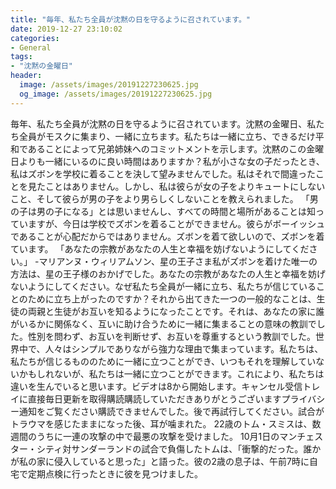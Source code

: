 ```yaml
---
title: "毎年、私たち全員が沈黙の日を守るように召されています。"
date: 2019-12-27 23:10:02
categories:
- General
tags:
- "沈黙の金曜日"
header:
  image: /assets/images/20191227230625.jpg
  og_image: /assets/images/20191227230625.jpg
---
```


毎年、私たち全員が沈黙の日を守るように召されています。沈黙の金曜日、私たち全員がモスクに集まり、一緒に立ちます。私たちは一緒に立ち、できるだけ平和であることによって兄弟姉妹へのコミットメントを示します。沈黙のこの金曜日よりも一緒にいるのに良い時間はありますか？私が小さな女の子だったとき、私はズボンを学校に着ることを決して望みませんでした。私はそれで間違ったことを見たことはありません。しかし、私は彼らが女の子をよりキュートにしないこと、そして彼らが男の子をより男らしくしないことを教えられました。 「男の子は男の子になる」とは思いませんし、すべての時間と場所があることは知っていますが、今日は学校でズボンを着ることができません。彼らがボーイッシュであることが心配だからではありません。ズボンを着て欲しいので、ズボンを着ています。 「あなたの宗教があなたの人生と幸福を妨げないようにしてください。」 -マリアンヌ・ウィリアムソン、星の王子さま私がズボンを着けた唯一の方法は、星の王子様のおかげでした。あなたの宗教があなたの人生と幸福を妨げないようにしてください。なぜ私たち全員が一緒に立ち、私たちが信じていることのために立ち上がったのですか？それから出てきた一つの一般的なことは、生徒の両親と生徒がお互いを知るようになったことです。それは、あなたの家に誰がいるかに関係なく、互いに助け合うために一緒に集まることの意味の教訓でした。性別を問わず、お互いを判断せず、お互いを尊重するという教訓でした。世界中で、人々はシンプルでありながら強力な理由で集まっています。私たちは、私たちが信じるもののために一緒に立つことができ、いつもそれを理解していないかもしれないが、私たちは一緒に立つことができます。これにより、私たちは違いを生んでいると思います。ビデオは8から開始します。キャンセル受信トレイに直接毎日更新を取得購読購読していただきありがとうございますプライバシー通知をご覧ください購読できませんでした。後で再試行してください。試合がトラウマを感じたままになった後、耳が噛まれた。 22歳のトム・スミスは、数週間のうちに一連の攻撃の中で最悪の攻撃を受けました。 10月1日のマンチェスター・シティ対サンダーランドの試合で負傷したトムは、「衝撃的だった。誰かが私の家に侵入していると思った」と語った。彼の2歳の息子は、午前7時に自宅で定期点検に行ったときに彼を見つけました。

